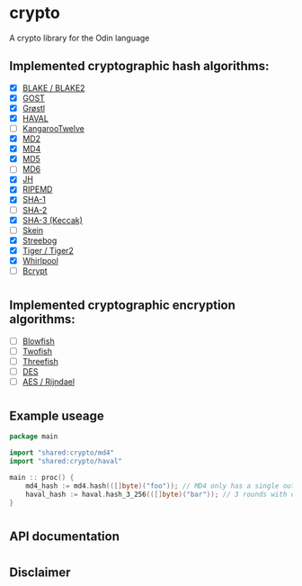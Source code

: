 # crypto
A crypto library for the Odin language

## Implemented cryptographic hash algorithms:

- [x] [BLAKE / BLAKE2](https://en.wikipedia.org/wiki/BLAKE_(hash_function))
- [x] [GOST](https://en.wikipedia.org/wiki/GOST_(hash_function)) 
- [x] [Grøstl](https://en.wikipedia.org/wiki/Gr%C3%B8stl)
- [x] [HAVAL](https://en.wikipedia.org/wiki/HAVAL)
- [ ] [KangarooTwelve](https://en.wikipedia.org/wiki/SHA-3#KangarooTwelve)
- [x] [MD2](https://en.wikipedia.org/wiki/MD2_(hash_function))
- [x] [MD4](https://en.wikipedia.org/wiki/MD4)
- [x] [MD5](https://en.wikipedia.org/wiki/MD4)
- [ ] [MD6](https://en.wikipedia.org/wiki/MD4)
- [x] [JH](https://en.wikipedia.org/wiki/JH_(hash_function))
- [x] [RIPEMD](https://en.wikipedia.org/wiki/RIPEMD)
- [x] [SHA-1](https://en.wikipedia.org/wiki/SHA-1)
- [ ] [SHA-2](https://en.wikipedia.org/wiki/SHA-2)
- [x] [SHA-3 (Keccak)](https://en.wikipedia.org/wiki/SHA-3)
- [ ] [Skein](https://en.wikipedia.org/wiki/Skein_(hash_function))
- [x] [Streebog](https://en.wikipedia.org/wiki/Streebog)
- [x] [Tiger / Tiger2](https://en.wikipedia.org/wiki/Tiger_(hash_function))
- [x] [Whirlpool](https://en.wikipedia.org/wiki/Whirlpool)
- [ ] [Bcrypt](https://en.wikipedia.org/wiki/Bcrypt)
#
## Implemented cryptographic encryption algorithms:

- [ ] [Blowfish](https://en.wikipedia.org/wiki/Blowfish_(cipher))
- [ ] [Twofish](https://en.wikipedia.org/wiki/Twofish)
- [ ] [Threefish](https://en.wikipedia.org/wiki/Threefish)
- [ ] [DES](https://en.wikipedia.org/wiki/Data_Encryption_Standard)
- [ ] [AES / Rijndael ](https://en.wikipedia.org/wiki/Advanced_Encryption_Standard)
#
## Example useage

```go
package main

import "shared:crypto/md4"
import "shared:crypto/haval"

main :: proc() {
    md4_hash := md4.hash(([]byte)("foo")); // MD4 only has a single output size
    haval_hash := haval.hash_3_256(([]byte)("bar")); // 3 rounds with output size of 256 bits
}
```
#
## API documentation


#
## Disclaimer